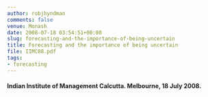 ```yaml
---
author: robjhyndman
comments: false
venue: Monash
date: 2008-07-18 03:54:51+00:00
slug: forecasting-and-the-importance-of-being-uncertain
title: Forecasting and the importance of being uncertain
file: IIMC08.pdf
tags:
- forecasting
---
```


#### Indian Institute of Management Calcutta. Melbourne, 18 July 2008.
